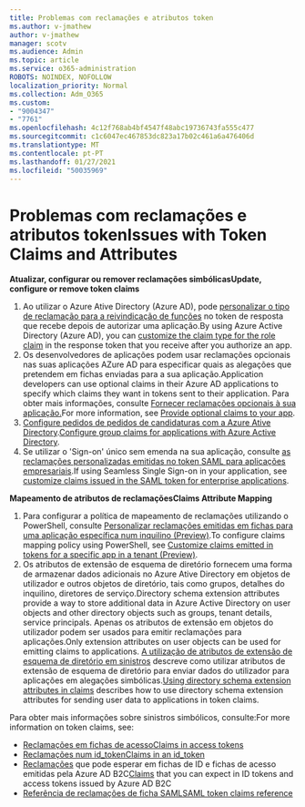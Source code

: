 ```yaml
---
title: Problemas com reclamações e atributos token
ms.author: v-jmathew
author: v-jmathew
manager: scotv
ms.audience: Admin
ms.topic: article
ms.service: o365-administration
ROBOTS: NOINDEX, NOFOLLOW
localization_priority: Normal
ms.collection: Adm_O365
ms.custom:
- "9004347"
- "7761"
ms.openlocfilehash: 4c12f768ab4bf4547f48abc19736743fa555c477
ms.sourcegitcommit: c1c6047ec467853dc823a17b02c461a6a476406d
ms.translationtype: MT
ms.contentlocale: pt-PT
ms.lasthandoff: 01/27/2021
ms.locfileid: "50035969"
---
```

# <a name="issues-with-token-claims-and-attributes"></a><span data-ttu-id="9d222-102">Problemas com reclamações e atributos token</span><span class="sxs-lookup"><span data-stu-id="9d222-102">Issues with Token Claims and Attributes</span></span>

<span data-ttu-id="9d222-103">**Atualizar, configurar ou remover reclamações simbólicas**</span><span class="sxs-lookup"><span data-stu-id="9d222-103">**Update, configure or remove token claims**</span></span>

1. <span data-ttu-id="9d222-104">Ao utilizar o Azure Ative Directory (Azure AD), pode [personalizar o tipo de reclamação para a reivindicação de funções](https://docs.microsoft.com/azure/active-directory/develop/active-directory-enterprise-app-role-management) no token de resposta que recebe depois de autorizar uma aplicação.</span><span class="sxs-lookup"><span data-stu-id="9d222-104">By using Azure Active Directory (Azure AD), you can [customize the claim type for the role claim](https://docs.microsoft.com/azure/active-directory/develop/active-directory-enterprise-app-role-management) in the response token that you receive after you authorize an app.</span></span>
2. <span data-ttu-id="9d222-105">Os desenvolvedores de aplicações podem usar reclamações opcionais nas suas aplicações AZure AD para especificar quais as alegações que pretendem em fichas enviadas para a sua aplicação.</span><span class="sxs-lookup"><span data-stu-id="9d222-105">Application developers can use optional claims in their Azure AD applications to specify which claims they want in tokens sent to their application.</span></span> <span data-ttu-id="9d222-106">Para obter mais informações, consulte [Fornecer reclamações opcionais à sua aplicação.](https://docs.microsoft.com/azure/active-directory/develop/active-directory-optional-claims)</span><span class="sxs-lookup"><span data-stu-id="9d222-106">For more information, see [Provide optional claims to your app](https://docs.microsoft.com/azure/active-directory/develop/active-directory-optional-claims).</span></span>
3. <span data-ttu-id="9d222-107">[Configure pedidos de pedidos de candidaturas com a Azure Ative Directory](https://docs.microsoft.com/azure/active-directory/hybrid/how-to-connect-fed-group-claims).</span><span class="sxs-lookup"><span data-stu-id="9d222-107">[Configure group claims for applications with Azure Active Directory](https://docs.microsoft.com/azure/active-directory/hybrid/how-to-connect-fed-group-claims).</span></span>
4. <span data-ttu-id="9d222-108">Se utilizar o 'Sign-on' único sem emenda na sua aplicação, consulte [as reclamações personalizadas emitidas no token SAML para aplicações empresariais](https://docs.microsoft.com/azure/active-directory/develop/active-directory-saml-claims-customization).</span><span class="sxs-lookup"><span data-stu-id="9d222-108">If using Seamless Single Sign-on in your application, see [customize claims issued in the SAML token for enterprise applications](https://docs.microsoft.com/azure/active-directory/develop/active-directory-saml-claims-customization).</span></span>

<span data-ttu-id="9d222-109">**Mapeamento de atributos de reclamações**</span><span class="sxs-lookup"><span data-stu-id="9d222-109">**Claims Attribute Mapping**</span></span>

1. <span data-ttu-id="9d222-110">Para configurar a política de mapeamento de reclamações utilizando o PowerShell, consulte [Personalizar reclamações emitidas em fichas para uma aplicação específica num inquilino (Preview)](https://docs.microsoft.com/azure/active-directory/develop/active-directory-claims-mapping).</span><span class="sxs-lookup"><span data-stu-id="9d222-110">To configure claims mapping policy using PowerShell, see [Customize claims emitted in tokens for a specific app in a tenant (Preview)](https://docs.microsoft.com/azure/active-directory/develop/active-directory-claims-mapping).</span></span>
2. <span data-ttu-id="9d222-111">Os atributos de extensão de esquema de diretório fornecem uma forma de armazenar dados adicionais no Azure Ative Directory em objetos de utilizador e outros objetos de diretório, tais como grupos, detalhes do inquilino, diretores de serviço.</span><span class="sxs-lookup"><span data-stu-id="9d222-111">Directory schema extension attributes provide a way to store additional data in Azure Active Directory on user objects and other directory objects such as groups, tenant details, service principals.</span></span> <span data-ttu-id="9d222-112">Apenas os atributos de extensão em objetos do utilizador podem ser usados para emitir reclamações para aplicações.</span><span class="sxs-lookup"><span data-stu-id="9d222-112">Only extension attributes on user objects can be used for emitting claims to applications.</span></span> <span data-ttu-id="9d222-113">[A utilização de atributos de extensão de esquema de diretório em sinistros](https://docs.microsoft.com/azure/active-directory/develop/active-directory-schema-extensions) descreve como utilizar atributos de extensão de esquema de diretório para enviar dados do utilizador para aplicações em alegações simbólicas.</span><span class="sxs-lookup"><span data-stu-id="9d222-113">[Using directory schema extension attributes in claims](https://docs.microsoft.com/azure/active-directory/develop/active-directory-schema-extensions) describes how to use directory schema extension attributes for sending user data to applications in token claims.</span></span>

<span data-ttu-id="9d222-114">Para obter mais informações sobre sinistros simbólicos, consulte:</span><span class="sxs-lookup"><span data-stu-id="9d222-114">For more information on token claims, see:</span></span>

- [<span data-ttu-id="9d222-115">Reclamações em fichas de acesso</span><span class="sxs-lookup"><span data-stu-id="9d222-115">Claims in access tokens</span></span>](https://docs.microsoft.com/azure/active-directory/develop/access-tokens#claims-in-access-tokens)
- [<span data-ttu-id="9d222-116">Reclamações num id_token</span><span class="sxs-lookup"><span data-stu-id="9d222-116">Claims in an id_token</span></span>](https://docs.microsoft.com/azure/active-directory/develop/id-tokens#claims-in-an-id_token)
- <span data-ttu-id="9d222-117">[Reclamações](https://docs.microsoft.com/azure/active-directory-b2c/tokens-overview#claims) que pode esperar em fichas de ID e fichas de acesso emitidas pela Azure AD B2C</span><span class="sxs-lookup"><span data-stu-id="9d222-117">[Claims](https://docs.microsoft.com/azure/active-directory-b2c/tokens-overview#claims) that you can expect in ID tokens and access tokens issued by Azure AD B2C</span></span>
- [<span data-ttu-id="9d222-118">Referência de reclamações de ficha SAML</span><span class="sxs-lookup"><span data-stu-id="9d222-118">SAML token claims reference</span></span>](https://docs.microsoft.com/azure/active-directory/develop/reference-saml-tokens)

